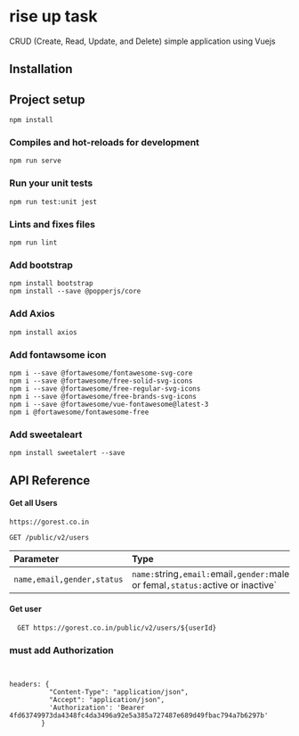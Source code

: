 
# rise up task

 CRUD (Create, Read, Update, and Delete)
simple application using Vuejs


## Installation

## Project setup
```
npm install
```

### Compiles and hot-reloads for development
```
npm run serve
```

### Run your unit tests
```
npm run test:unit jest
```

### Lints and fixes files
```
npm run lint
```

### Add bootstrap
```
npm install bootstrap
npm install --save @popperjs/core
```

### Add Axios
```
npm install axios
```
### Add fontawsome icon
```
npm i --save @fortawesome/fontawesome-svg-core
npm i --save @fortawesome/free-solid-svg-icons
npm i --save @fortawesome/free-regular-svg-icons
npm i --save @fortawesome/free-brands-svg-icons
npm i --save @fortawesome/vue-fontawesome@latest-3
npm i @fortawesome/fontawesome-free
```
### Add sweetaleart 
```
npm install sweetalert --save
```
## API Reference

#### Get all Users

```http
https://gorest.co.in	

GET /public/v2/users
```


| Parameter | Type     | Description                |
| :-------- | :------- | :------------------------- |
| `name,email,gender,status` | `name:`string`,email:`email`,gender:`male or femal`,status:`active or inactive` | **Required**. 

#### Get user

```http
  GET https://gorest.co.in/public/v2/users/${userId}
```

### must add Authorization
```


headers: {
          "Content-Type": "application/json",
          "Accept": "application/json",
          'Authorization': 'Bearer 4fd63749973da4348fc4da3496a92e5a385a727487e689d49fbac794a7b6297b'
        }
